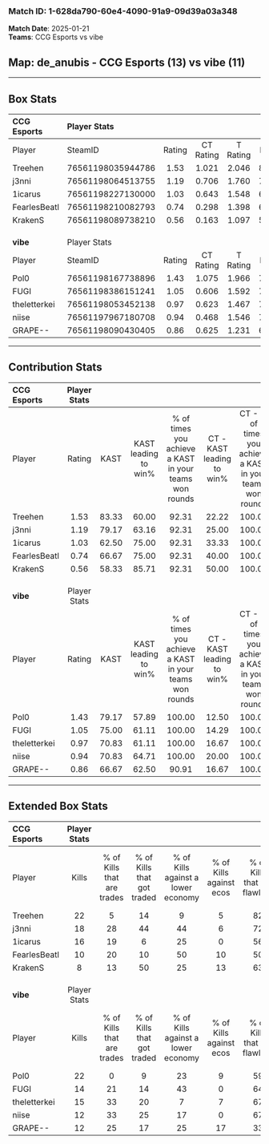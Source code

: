 ### Match ID: 1-628da790-60e4-4090-91a9-09d39a03a348  
**Match Date**: 2025-01-21  
**Teams**: CCG Esports vs vibe  

## **Map**: de_anubis - CCG Esports (13) vs vibe (11)  
---  

## Box Stats  

| **CCG Esports** | Player Stats      |        |           |          |       |      |       |         |        |      |     |
| :- | :- | :-: | :-: | :-: | :-: | :-: | :-: | :-: | :-: | :-: | :-: |
| Player          | SteamID           | Rating | CT Rating | T Rating | KAST  | ADR  | Kills | Assists | Deaths | K/D  | HS% |
| Treehen         | 76561198035944786 |  1.53  |   1.021   |  2.046   | 83.33 | 94.5 |  22   |    3    |   11   | 2.00 | 18  |
| j3nni           | 76561198064513755 |  1.19  |   0.706   |  1.760   | 79.17 | 74.5 |  18   |    4    |   16   | 1.13 | 50  |
| 1icarus         | 76561198227130000 |  1.03  |   0.643   |  1.548   | 62.50 | 74.8 |  16   |    3    |   14   | 1.14 | 37  |
| FearlesBeatl    | 76561198210082793 |  0.74  |   0.298   |  1.398   | 66.67 | 59.1 |  10   |    4    |   17   | 0.59 | 70  |
| KrakenS         | 76561198089738210 |  0.56  |   0.163   |  1.097   | 58.33 | 45.9 |   8   |    4    |   17   | 0.47 | 75  |
|                 |                   |        |           |          |       |      |       |         |        |      |     |
|                 |                   |        |           |          |       |      |       |         |        |      |     |
|                 |                   |        |           |          |       |      |       |         |        |      |     |
| **vibe**        | Player Stats      |        |           |          |       |      |       |         |        |      |     |
| Player          | SteamID           | Rating | CT Rating | T Rating | KAST  | ADR  | Kills | Assists | Deaths | K/D  | HS% |
| Pol0            | 76561198167738896 |  1.43  |   1.075   |  1.966   | 79.17 | 93.3 |  22   |    8    |   15   | 1.47 | 13  |
| FUGI            | 76561198386151241 |  1.05  |   0.606   |  1.592   | 75.00 | 66.4 |  14   |    8    |   14   | 1.00 | 50  |
| theletterkei    | 76561198053452138 |  0.97  |   0.623   |  1.467   | 70.83 | 52.0 |  15   |    4    |   15   | 1.00 | 66  |
| niise           | 76561197967180708 |  0.94  |   0.468   |  1.546   | 70.83 | 74.3 |  12   |    6    |   15   | 0.80 | 66  |
| GRAPE--         | 76561198090430405 |  0.86  |   0.625   |  1.231   | 66.67 | 57.5 |  12   |    6    |   15   | 0.80 | 66  |
---  

## Contribution Stats  

| **CCG Esports** | Player Stats |       |                      |                                                        |                           |                                                             |                          |                                                            |
| :- | :-: | :-: | :-: | :-: | :-: | :-: | :-: | :-: |
| Player          |    Rating    | KAST  | KAST leading to win% | % of times you achieve a KAST in your teams won rounds | CT - KAST leading to win% | CT - % of times you achieve a KAST in your teams won rounds | T - KAST leading to win% | T - % of times you achieve a KAST in your teams won rounds |
| Treehen         |     1.53     | 83.33 |        60.00         |                         92.31                          |           22.22           |                           100.00                            |          90.91           |                           90.91                            |
| j3nni           |     1.19     | 79.17 |        63.16         |                         92.31                          |           25.00           |                           100.00                            |          90.91           |                           90.91                            |
| 1icarus         |     1.03     | 62.50 |        75.00         |                         92.31                          |           33.33           |                           100.00                            |          100.00          |                           90.91                            |
| FearlesBeatl    |     0.74     | 66.67 |        75.00         |                         92.31                          |           40.00           |                           100.00                            |          90.91           |                           90.91                            |
| KrakenS         |     0.56     | 58.33 |        85.71         |                         92.31                          |           50.00           |                           100.00                            |          100.00          |                           90.91                            |
|                 |              |       |                      |                                                        |                           |                                                             |                          |                                                            |
|                 |              |       |                      |                                                        |                           |                                                             |                          |                                                            |
|                 |              |       |                      |                                                        |                           |                                                             |                          |                                                            |
| **vibe**        | Player Stats |       |                      |                                                        |                           |                                                             |                          |                                                            |
| Player          |    Rating    | KAST  | KAST leading to win% | % of times you achieve a KAST in your teams won rounds | CT - KAST leading to win% | CT - % of times you achieve a KAST in your teams won rounds | T - KAST leading to win% | T - % of times you achieve a KAST in your teams won rounds |
| Pol0            |     1.43     | 79.17 |        57.89         |                         100.00                         |           12.50           |                           100.00                            |          90.91           |                           100.00                           |
| FUGI            |     1.05     | 75.00 |        61.11         |                         100.00                         |           14.29           |                           100.00                            |          90.91           |                           100.00                           |
| theletterkei    |     0.97     | 70.83 |        61.11         |                         100.00                         |           16.67           |                           100.00                            |          83.33           |                           100.00                           |
| niise           |     0.94     | 70.83 |        64.71         |                         100.00                         |           20.00           |                           100.00                            |          83.33           |                           100.00                           |
| GRAPE--         |     0.86     | 66.67 |        62.50         |                         90.91                          |           16.67           |                           100.00                            |          90.00           |                           90.00                            |
---  

## Extended Box Stats  

| **CCG Esports** | Player Stats |                            |                            |                                    |                         |                              |                                 |        |                             |                                     |                          |                               |                            |
| :- | :-: | :-: | :-: | :-: | :-: | :-: | :-: | :-: | :-: | :-: | :-: | :-: | :-: |
| Player          |    Kills     | % of Kills that are trades | % of Kills that got traded | % of Kills against a lower economy | % of Kills against ecos | % of Kills that are flawless | % of Kills that are close duels | Deaths | % of Deaths that get traded | % of Deaths against a lower economy | % of Deaths against ecos | % of Deaths that are flawless | % of Deaths that are close |
| Treehen         |      22      |             5              |             14             |                 9                  |            5            |              82              |                9                |   11   |              9              |                  9                  |            0             |              91               |             9              |
| j3nni           |      18      |             28             |             44             |                 44                 |            6            |              72              |                6                |   16   |             13              |                 19                  |            0             |              69               |             6              |
| 1icarus         |      16      |             19             |             6              |                 25                 |            0            |              56              |                6                |   14   |              7              |                  7                  |            0             |              29               |             7              |
| FearlesBeatl    |      10      |             20             |             10             |                 50                 |           10            |              50              |               20                |   17   |             29              |                 18                  |            6             |              59               |             12             |
| KrakenS         |      8       |             13             |             50             |                 25                 |           13            |              63              |                0                |   17   |             18              |                 24                  |            6             |              59               |             6              |
|                 |              |                            |                            |                                    |                         |                              |                                 |        |                             |                                     |                          |                               |                            |
|                 |              |                            |                            |                                    |                         |                              |                                 |        |                             |                                     |                          |                               |                            |
|                 |              |                            |                            |                                    |                         |                              |                                 |        |                             |                                     |                          |                               |                            |
| **vibe**        | Player Stats |                            |                            |                                    |                         |                              |                                 |        |                             |                                     |                          |                               |                            |
| Player          |    Kills     | % of Kills that are trades | % of Kills that got traded | % of Kills against a lower economy | % of Kills against ecos | % of Kills that are flawless | % of Kills that are close duels | Deaths | % of Deaths that get traded | % of Deaths against a lower economy | % of Deaths against ecos | % of Deaths that are flawless | % of Deaths that are close |
| Pol0            |      22      |             0              |             9              |                 23                 |            9            |              59              |                9                |   15   |             27              |                  0                  |            0             |              80               |             0              |
| FUGI            |      14      |             21             |             14             |                 43                 |            0            |              64              |                7                |   14   |             29              |                 14                  |            7             |              71               |             7              |
| theletterkei    |      15      |             33             |             20             |                 7                  |            7            |              67              |                7                |   15   |             13              |                 20                  |            7             |              80               |             7              |
| niise           |      12      |             33             |             25             |                 17                 |            0            |              67              |                8                |   15   |             20              |                  0                  |            0             |              67               |             20             |
| GRAPE--         |      12      |             25             |             17             |                 25                 |           17            |              33              |                8                |   15   |             27              |                  0                  |            0             |              60               |             7              |
